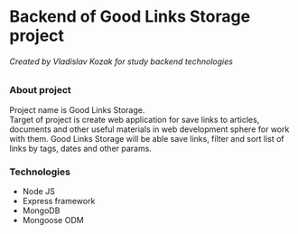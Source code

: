 # Backend of Good Links Storage project
 
###### Created by Vladislav Kozak for study backend technologies

### About project

Project name is Good Links Storage. <br>
Target of project is create web application for save links to articles, <br>
documents and other useful materials in web development sphere for work with them.
Good Links Storage will be able save links, filter and sort list of links by tags, dates and other params.

### Technologies
* Node JS
* Express framework
* MongoDB
* Mongoose ODM